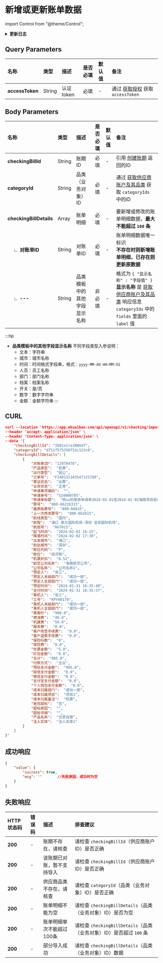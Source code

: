 # 新增或更新账单数据

import Control from "@theme/Control";

<Control
method="POST"
url="/api/openapi/v1/checking/importCheckingBill"
/>

<details>
  <summary><b>更新日志</b></summary>
  <div>

- [**2.0.1**](/updateLog/update-log#201)
    - 🆕 新增了本接口。

</div>
</details>

## Query Parameters

| 名称 | 类型 | 描述 | 是否必填 | 默认值 | 备注 |
| :--- | :--- | :--- | :--- |:--- | :--- |
| **accessToken** | String | 认证token | 必填 | - | 通过 [获取授权](/docs/open-api/getting-started/auth) 获取 `accessToken` |

## Body Parameters

| 名称 | 类型 | 描述 | 是否必填 | 默认值 | 备注                                                                                                                                                   |
| :--- | :--- | :--- |:-----|:--- |:-----------------------------------------------------------------------------------------------------------------------------------------------------|
| **checkingBillId**        | String | 账期ID            | 必填   | - | 引用 [创建账期](/docs/open-api/checkingBill/create-checkingBill) 返回的ID                                                                                     |
| **categoryId**            | String | 品类（业务对象）ID  | 必填   | - | 通过 [获取供应商账户及其品类](/docs/open-api/checkingBill/get-supplier-account) 获取 `categoryIds` 中的ID                                                             |
| **checkingBillDetails**   | Array  | 账单明细          | 必填   | - | 要新增或修改的账单明细数据，**最大不能超过 `100` 条**                                                                                                                     |
| **&emsp; ∟ 对账单ID**     | String | 对账单ID          | 必填   | - | 账单明细数据唯一标识<br/>**不存在时则新增账单明细，已存在则更新原数据**                                                                                                                  |
| **&emsp; ∟ ---**         | String | 品类模板中的其他字段显示名称 | 非必填  | - | 格式为 `{ "显示名称" : "字段值" }`<br/>**显示名称** 是 [获取供应商账户及其品类](/docs/open-api/checkingBill/get-supplier-account) 响应信息 `categoryIds` 中的 `fields` 里面的 `label` 值 |

:::tip
- **品类模板中的其他字段显示名称** 不同字段类型入参说明： 
  - 文本：字符串 
  - 城市：城市名称 
  - 时间：时间格式字段串，格式：`yyyy-MM-dd HH:MM:SS` 
  - 人员：员工名称 
  - 部门：部门名称 
  - 档案：档案名称 
  - 开关：是/否
  - 数字：数字字符串 
  - 金额：金额字符串
:::


## CURL
```json
curl --location 'https://app.ekuaibao.com/api/openapi/v1/checking/importCheckingBill?accessToken=ID01xCrcTXfOlp%3AID01wMzlJ6kcR9' \
--header 'accept: application/json' \
--header 'Content-Type: application/json' \
--data '{
    "checkingBillId": "ID01xCra1RWVeT", 
    "categoryId": "d711f575356f53c123c0", 
    "checkingBillDetails": [
        {
            "对账单ID": "12078478",
            "产品类型":  "机票",
            "出行类型":  "因公",
            "订单号":  "F240131183547131780",
            "票证状态":  "出票",
            "业务状态":  "正常",
            "申请事项编码":  "",
            "申请单号":  "S24000785",
            "申请单标题":  "杨xx的差旅申请单2024-02-01至2024-02-02海南项目验收",
            "票号":  "880-66226315",
            "最原始票号":  "880-66615",
            "上一次修改票号":  "880-662615",
            "航线类型":  "国内",
            "航程":  "海口 美兰国际机场-深圳 宝安国际机场",
            "航班号":  "HU7015",
            "起飞时间":  "2024-02-02 16:15",
            "降落时间":  "2024-02-02 17:30",
            "出发城市":  "海口",
            "到达城市":  "深圳",
            "舱位代码":  "P",
            "舱位":  "经济舱",
            "机票折扣":  "0.52",
            "航空公司名称":  "海南航空公司",
            "公司名称":  "公司名称1",
            "预定人":  "张三",
            "预定人末级部门":  "成功一部",
            "预定人全部部门":  "成功一部",
            "预定时间":  "2024-01-31 18:35:49",
            "支付时间":  "2024-01-31 18:35:57",
            "乘机人":  "张三",
            "工号":  "KPY00179",
            "乘机人末级部门":  "成功一部",
            "乘机人全部部门":  "成功一部",
            "票面价":  "900.0",
            "燃油费":  "40.0",
            "机建费":  "50.0",
            "服务费":  "0.0",
            "客户改签手续费":  "0.0",
            "客户退票手续费":  "0.0",
            "保险份数":  "0",
            "保险费":  "0.0",
            "优惠金额":  "5.0",
            "红包金额":  "0.0",
            "合计":  "985.0",
            "付款方式":  "企业",
            "预存支付金额":  "985.0",
            "授信支付金额":  "0.0",
            "微信支付金额":  "0.0",
            "支付宝支付金额":  "0.0",
            "个人钱包支付金额":  "0.0",
            "成本归属部门":  "成功一部",
            "成本归属项目":  "项目1",
            "成本归属备注":  "机票",
            "是否超标":  "否",
            "超标原因":  "",
            "超标详细":  "",
            "产品名称":  "合思自营",
            "法人实体":  "法人实体1"
        }
    ]
}'
```

## 成功响应
```json
{
    "value": {
        "success": true,
        "msg": ""       //失败原因，成功时为空
    }
}
```

## 失败响应

| HTTP状态码 | 错误码 | 描述             | 排查建议                                              |
| :--- | :--- |:---------------|:--------------------------------------------------|
| **200** | - | 账期不存在，请核查      | 请检查 `checkingBillId`（供应商账户ID）是否正确                 | 
| **200** | - | 该账期已对账，暂不支持导入  | 请检查 `checkingBillId`（供应商账户ID）是否正确                 | 
| **200** | - | 供应商品类不存在，请核查   | 请检查 `categoryId`（品类（业务对象）ID）是否正确                  | 
| **200** | - | 账单明细不能为空       | 请检查 `checkingBillDetails`（品类（业务对象）ID）是否为空         | 
| **200** | - | 账单明细单次不能超过100条 | 请检查 `checkingBillDetails`（品类（业务对象）ID）是否超过 `100` 条 | 
| **200** | - | 部分导入成功         | 请检查 `checkingBillDetails`（品类（业务对象）ID）数据           | 


